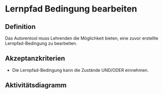# Lernpfad Bedingung bearbeiten



## Definition

Das Autorentool muss Lehrenden die Möglichkeit bieten, eine zuvor erstellte Lernpfad-Bedingung zu bearbeiten.  


## Akzeptanzkriterien 

- Die Lernpfad-Bedingung kann die Zustände UND/ODER einnehmen.

## Aktivitätsdiagramm


